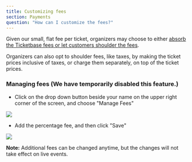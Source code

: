 ```yaml
---
title: Customizing fees
section: Payments
question: "How can I customize the fees?"
---
```


Given our small, flat fee per ticket, organizers may choose to either [absorb the Ticketbase fees or let customers shoulder the fees].

Organizers can also opt to shoulder fees, like taxes, by making the ticket prices inclusive of taxes, or charge them separately, on top of the ticket prices.

### Managing fees (We have temporarily disabled this feature.)

   * Click on the drop down button beside your name on the upper right corner of the screen, and choose "Manage Fees"
   
   ![](http://i.imgur.com/vtqv6bo.png)

   * Add the percentage fee, and then click "Save"
   
   ![](http://i.imgur.com/eHf9VFp.png)

**Note:** Additional fees can be changed anytime, but the changes will not take effect on live events. 

[absorb the Ticketbase fees or let customers shoulder the fees]:passing-fees-to-attendees.html

